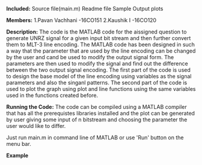 **Included:**
    Source file(main.m)
    Readme file
    Sample Output plots

**Members:**
1.Pavan Vachhani -16CO151
2.Kaushik I -16CO120

**Description:**
The code is the MATLAB code for the aissigned question to generate UNRZ signal 
for a given input bit stream and then further convert them to MLT-3 line 
encoding. The MATLAB code has been designed in such a way that the parameter 
that are used by the line encoding can be changed by the user and cand be used 
to modify the output signal form. The parameters are then used to modify the 
signal and find out the difference between the two output signal encoding. The 
first part of the code is used to design the base model of the line encoding 
using variables as the signal parameters and also the singanl patterns. The 
second part of the code is used to plot the graph using plot and line functions
using the same variables used in the functions created before.

**Running the Code:**
The code can be compiled using a MATLAB compiler that has all the prerequistes
libraries installed and the plot can be generated by user giving some input of 
n bitstream and choosing the parameter the user would like to differ.

Just run main.m in command line of MATLAB or use 'Run' button on the menu bar.

**Example**